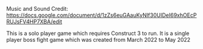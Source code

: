 Music and Sound Credit:
https://docs.google.com/document/d/1zZs6euGAauKyNIf30UIDeI69xhOEcPRUJsFV4HP7XBA/edit

This is a solo player game which requires Construct 3 to run.
It is a single player boss fight game which was created from March 2022 to May 2022

